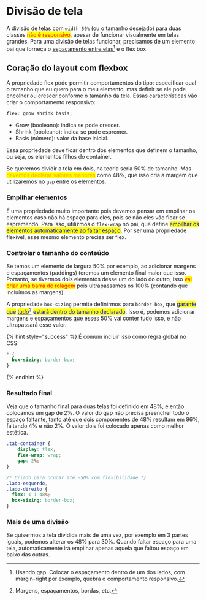 # Divisão de tela

A divisão de telas com `width 50%` (ou o tamanho desejado) para duas classes <mark style="color:red;">não é responsivo</mark>, apesar de funcionar visualmente em telas grandes. Para uma divisão de telas funcionar, precisamos de um elemento pai que forneça o [espaçamento entre elas](#user-content-fn-1)[^1] e o flex box.

## Coração do layout com flexbox

A propriedade flex pode permitir comportamentos do tipo: especificar qual o tamanho que eu quero para o meu elemento, mas definir se ele pode encolher ou crescer conforme o tamanho da tela. Essas características vão criar o comportamento responsivo:

```css
flex: grow shrink basis;
```

* Grow (booleano): indica se pode crescer.
* Shrink (booleano): indica se pode espremer.
* Basis (número): valor da base inicial.

Essa propriedade deve ficar dentro dos elementos que definem o tamanho, ou seja, os elementos filhos do container.

Se queremos dividir a tela em dois, na teoria seria 50% de tamanho. Mas <mark style="color:orange;">devemos declarar valores menores</mark> como 48%, que isso cria a margem que utilizaremos no `gap` entre os elementos.

### Empilhar elementos

É uma propriedade muito importante pois devemos pensar em empilhar os elementos caso não há espaço para eles, pois se não eles vão ficar se espremendo. Para isso, utilizmos o `flex-wrap` no pai, que define <mark style="color:blue;">empilhar os elementos automaticamente ao faltar espaço</mark>. Por ser uma propriedade flexível, esse mesmo elemento precisa ser flex.

### Controlar o tamanho do conteúdo

Se temos um elemento de largura 50% por exemplo, ao adicionar margens e espaçamentos (paddings) teremos um elemento final maior que isso. Portanto, se tivermos dois elementos desse um do lado do outro, isso <mark style="color:red;">vai criar uma barra de rolagem</mark> pois ultrapassamos os 100% (contando que incluímos as margens).

A propriedade `box-sizing` permite definirmos para `border-box`, que <mark style="color:blue;">garante que</mark> [<mark style="color:blue;">tudo</mark>](#user-content-fn-2)[^2] <mark style="color:blue;">estará dentro do tamanho declarado</mark>. Isso é, podemos adicionar margens e espaçamentos que esses 50% vai conter tudo isso, e não ultrapassará esse valor.

{% hint style="success" %}
É comum incluir isso como regra global no CSS:

```css
* {
  box-sizing: border-box;
}
```
{% endhint %}

### Resultado final

Veja que o tamanho final para duas telas foi definido em 48%, e então colocamos um gap de 2%. O valor do gap não precisa preencher todo o espaço faltante, tanto até que dois componentes de 48% resultam em 96%, faltando 4% e não 2%. O valor dois foi colocado apenas como melhor estética.

```css
.tab-container {
    display: flex;
    flex-wrap: wrap;
    gap: 2%;
}

/* Criado para ocupar até ~50% com flexibilidade */
.lado-esquerdo,
.lado-direito {
  flex: 1 1 48%;     
  box-sizing: border-box;
}
```

### Mais de uma divisão

Se quisermos a tela dividida mais de uma vez, por exemplo em 3 partes iguais, podemos alterar os 48% para 30%. Quando faltar espaço para uma tela, automaticamente irá empilhar apenas aquela que faltou espaço em baixo das outras.

[^1]: Usando gap. Colocar o espaçamento dentro de um dos lados, com margin-right por exemplo, quebra o comportamento responsivo.

[^2]: Margens, espaçamentos, bordas, etc.
